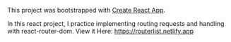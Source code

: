 This project was bootstrapped with [Create React App](https://github.com/facebook/create-react-app).


In this react project, I practice implementing routing requests and handling with react-router-dom.
View it Here: https://routerlist.netlify.app
